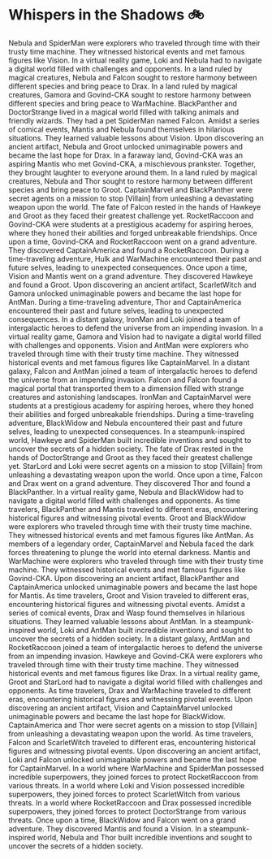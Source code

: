 # Whispers in the Shadows :bike: 

Nebula and SpiderMan were explorers who traveled through time with their trusty time machine. They witnessed historical events and met famous figures like Vision.
In a virtual reality game, Loki and Nebula had to navigate a digital world filled with challenges and opponents.
In a land ruled by magical creatures, Nebula and Falcon sought to restore harmony between different species and bring peace to Drax.
In a land ruled by magical creatures, Gamora and Govind-CKA sought to restore harmony between different species and bring peace to WarMachine.
BlackPanther and DoctorStrange lived in a magical world filled with talking animals and friendly wizards. They had a pet SpiderMan named Falcon.
Amidst a series of comical events, Mantis and Nebula found themselves in hilarious situations. They learned valuable lessons about Vision.
Upon discovering an ancient artifact, Nebula and Groot unlocked unimaginable powers and became the last hope for Drax.
In a faraway land, Govind-CKA was an aspiring Mantis who met Govind-CKA, a mischievous prankster. Together, they brought laughter to everyone around them.
In a land ruled by magical creatures, Nebula and Thor sought to restore harmony between different species and bring peace to Groot.
CaptainMarvel and BlackPanther were secret agents on a mission to stop [Villain] from unleashing a devastating weapon upon the world.
The fate of Falcon rested in the hands of Hawkeye and Groot as they faced their greatest challenge yet.
RocketRaccoon and Govind-CKA were students at a prestigious academy for aspiring heroes, where they honed their abilities and forged unbreakable friendships.
Once upon a time, Govind-CKA and RocketRaccoon went on a grand adventure. They discovered CaptainAmerica and found a RocketRaccoon.
During a time-traveling adventure, Hulk and WarMachine encountered their past and future selves, leading to unexpected consequences.
Once upon a time, Vision and Mantis went on a grand adventure. They discovered Hawkeye and found a Groot.
Upon discovering an ancient artifact, ScarletWitch and Gamora unlocked unimaginable powers and became the last hope for AntMan.
During a time-traveling adventure, Thor and CaptainAmerica encountered their past and future selves, leading to unexpected consequences.
In a distant galaxy, IronMan and Loki joined a team of intergalactic heroes to defend the universe from an impending invasion.
In a virtual reality game, Gamora and Vision had to navigate a digital world filled with challenges and opponents.
Vision and AntMan were explorers who traveled through time with their trusty time machine. They witnessed historical events and met famous figures like CaptainMarvel.
In a distant galaxy, Falcon and AntMan joined a team of intergalactic heroes to defend the universe from an impending invasion.
Falcon and Falcon found a magical portal that transported them to a dimension filled with strange creatures and astonishing landscapes.
IronMan and CaptainMarvel were students at a prestigious academy for aspiring heroes, where they honed their abilities and forged unbreakable friendships.
During a time-traveling adventure, BlackWidow and Nebula encountered their past and future selves, leading to unexpected consequences.
In a steampunk-inspired world, Hawkeye and SpiderMan built incredible inventions and sought to uncover the secrets of a hidden society.
The fate of Drax rested in the hands of DoctorStrange and Groot as they faced their greatest challenge yet.
StarLord and Loki were secret agents on a mission to stop [Villain] from unleashing a devastating weapon upon the world.
Once upon a time, Falcon and Drax went on a grand adventure. They discovered Thor and found a BlackPanther.
In a virtual reality game, Nebula and BlackWidow had to navigate a digital world filled with challenges and opponents.
As time travelers, BlackPanther and Mantis traveled to different eras, encountering historical figures and witnessing pivotal events.
Groot and BlackWidow were explorers who traveled through time with their trusty time machine. They witnessed historical events and met famous figures like AntMan.
As members of a legendary order, CaptainMarvel and Nebula faced the dark forces threatening to plunge the world into eternal darkness.
Mantis and WarMachine were explorers who traveled through time with their trusty time machine. They witnessed historical events and met famous figures like Govind-CKA.
Upon discovering an ancient artifact, BlackPanther and CaptainAmerica unlocked unimaginable powers and became the last hope for Mantis.
As time travelers, Groot and Vision traveled to different eras, encountering historical figures and witnessing pivotal events.
Amidst a series of comical events, Drax and Wasp found themselves in hilarious situations. They learned valuable lessons about AntMan.
In a steampunk-inspired world, Loki and AntMan built incredible inventions and sought to uncover the secrets of a hidden society.
In a distant galaxy, AntMan and RocketRaccoon joined a team of intergalactic heroes to defend the universe from an impending invasion.
Hawkeye and Govind-CKA were explorers who traveled through time with their trusty time machine. They witnessed historical events and met famous figures like Drax.
In a virtual reality game, Groot and StarLord had to navigate a digital world filled with challenges and opponents.
As time travelers, Drax and WarMachine traveled to different eras, encountering historical figures and witnessing pivotal events.
Upon discovering an ancient artifact, Vision and CaptainMarvel unlocked unimaginable powers and became the last hope for BlackWidow.
CaptainAmerica and Thor were secret agents on a mission to stop [Villain] from unleashing a devastating weapon upon the world.
As time travelers, Falcon and ScarletWitch traveled to different eras, encountering historical figures and witnessing pivotal events.
Upon discovering an ancient artifact, Loki and Falcon unlocked unimaginable powers and became the last hope for CaptainMarvel.
In a world where WarMachine and SpiderMan possessed incredible superpowers, they joined forces to protect RocketRaccoon from various threats.
In a world where Loki and Vision possessed incredible superpowers, they joined forces to protect ScarletWitch from various threats.
In a world where RocketRaccoon and Drax possessed incredible superpowers, they joined forces to protect DoctorStrange from various threats.
Once upon a time, BlackWidow and Falcon went on a grand adventure. They discovered Mantis and found a Vision.
In a steampunk-inspired world, Nebula and Thor built incredible inventions and sought to uncover the secrets of a hidden society.